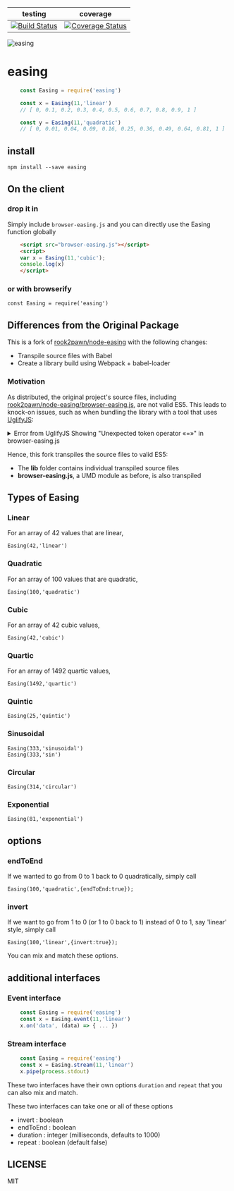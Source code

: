 | testing | coverage |
| ------- | ---------|
| [![Build Status](https://travis-ci.org/rook2pawn/node-easing.svg?branch=master)](https://travis-ci.org/rook2pawn/node-easing) | [![Coverage Status](https://coveralls.io/repos/github/rook2pawn/node-easing/badge.svg?branch=master)](https://coveralls.io/github/rook2pawn/node-easing?branch=master) |

![easing](https://github.com/rook2pawn/node-easing/raw/master/graph.png)

# easing

```js
    const Easing = require('easing')

    const x = Easing(11,'linear')
    // [ 0, 0.1, 0.2, 0.3, 0.4, 0.5, 0.6, 0.7, 0.8, 0.9, 1 ]

    const y = Easing(11,'quadratic')
    // [ 0, 0.01, 0.04, 0.09, 0.16, 0.25, 0.36, 0.49, 0.64, 0.81, 1 ]
```

## install

    npm install --save easing

## On the client

### drop it in

Simply include `browser-easing.js` and you can directly use the Easing function globally

```html
    <script src="browser-easing.js"></script>
    <script>
    var x = Easing(11,'cubic');
    console.log(x)
    </script>
```

### or with browserify

    const Easing = require('easing')

## Differences from the Original Package

This is a fork of [rook2pawn/node-easing](https://github.com/rook2pawn/node-easing) with the following changes:
- Transpile source files with Babel
- Create a library build using Webpack + babel-loader

### Motivation

As distributed, the original project's source files, including [rook2pawn/node-easing/browser-easing.js](https://github.com/rook2pawn/node-easing/blob/3a78daa45cb9f0f85f0acae1919e8a12594149f7/browser-easing.js#L16), are not valid ES5. This leads to knock-on issues, such as when bundling the library with a tool that uses [UglifyJS](https://github.com/mishoo/UglifyJS):

<details><summary>Error from UglifyJS Showing "Unexpected token operator «=»" in browser-easing.js</summary>

```
js/main-ec3d69cc.js from UglifyJs
Unexpected token operator «=», expected punc «,» [../node_modules/easing/browser-easing.js:8,0][js/main-ec3d69cc.js:28118,46]
```
</details>

Hence, this fork transpiles the source files to valid ES5:

- The **lib** folder contains individual transpiled source files
- **browser-easing.js**, a UMD module as before, is also transpiled

## Types of Easing

### Linear

For an array of 42 values that are linear,

    Easing(42,'linear')

### Quadratic

For an array of 100 values that are quadratic,

    Easing(100,'quadratic')


### Cubic

For an array of 42 cubic values,

    Easing(42,'cubic')

### Quartic

For an array of 1492 quartic values,

    Easing(1492,'quartic')

### Quintic

    Easing(25,'quintic')


### Sinusoidal

    Easing(333,'sinusoidal')
    Easing(333,'sin')

### Circular

    Easing(314,'circular')


### Exponential

    Easing(81,'exponential')

## options

### endToEnd

If we wanted to go from 0 to 1 back to 0 quadratically, simply call

    Easing(100,'quadratic',{endToEnd:true});

### invert

If we want to go from 1 to 0 (or 1 to 0 back to 1) instead of 0 to 1, say 'linear' style, simply call

    Easing(100,'linear',{invert:true});

You can mix and match these options.

## additional interfaces

### Event interface

```js
    const Easing = require('easing')
    const x = Easing.event(11,'linear')
    x.on('data', (data) => { ... })
```

### Stream interface
```js
    const Easing = require('easing')
    const x = Easing.stream(11,'linear')
    x.pipe(process.stdout)
```

These two interfaces have their own options `duration` and `repeat` that you can also mix and match.

These two interfaces can take one or all of these options

* invert : boolean
* endToEnd : boolean
* duration : integer (milliseconds, defaults to 1000)
* repeat : boolean (default false)

## LICENSE

MIT

